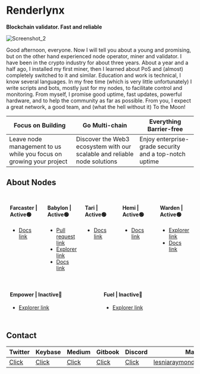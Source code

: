 # Renderlynx
**Blockchain validator. Fast and reliable**

![Screenshot_2](https://github.com/user-attachments/assets/335c7a89-d36b-4d90-bb20-bfe9b64496fb)

Good afternoon, everyone. Now I will tell you about a young and promising, but on the other hand experienced node operator, miner and validator. I have been in the crypto industry for about three years. About a year and a half ago, I installed my first miner, then I learned about PoS and (almost) completely switched to it and similar. Education and work is technical, I know several languages. In my free time (which is very little unfortunately) I write scripts and bots, mostly just for my nodes, to facilitate control and monitoring. From myself, I promise good uptime, fast updates, powerful hardware, and to help the community as far as possible. From you, I expect a great network, a good team, and (what the hell without it) To the Moon!

| Focus on Building | Go Multi-chain | Everything Barrier-free |
|--- | --- | --- |
| Leave node management to us while you focus on growing your project | Discover the Web3 ecosystem with our scalable and reliable node solutions | Enjoy enterprise-grade security and a top-notch uptime |

## About Nodes

<div style="display: flex; flex-wrap: wrap;">
    <div style="flex: 1; padding: 10px;">
        <h4>Farcaster | Active🟢</h4>
        <ul>
            <li><a href="#">Docs link</a></li>
        </ul>
    </div>
    <div style="flex: 1; padding: 10px;">
        <h4>Babylon | Active🟢</h4>
        <ul>
            <li><a href="#">Pull request link</a></li>
            <li><a href="#">Explorer link</a></li>
            <li><a href="#">Docs link</a></li>
        </ul>
    </div>
    <div style="flex: 1; padding: 10px;">
        <h4>Tari | Active🟢</h4>
        <ul>
            <li><a href="#">Docs link</a></li>
        </ul>
    </div>
    <div style="flex: 1; padding: 10px;">
        <h4>Hemi | Active🟢</h4>
        <ul>
            <li><a href="#">Docs link</a></li>
        </ul>
    </div>
    <div style="flex: 1; padding: 10px;">
        <h4>Warden | Active🟢</h4>
        <ul>
            <li><a href="#">Explorer link</a></li>
            <li><a href="#">Docs link</a></li>
        </ul>
    </div>
    <div style="flex: 1; padding: 10px;">
        <h4>Empower | Inactive🔘</h4>
        <ul>
            <li><a href="#">Explorer link</a></li>
        </ul>
    </div>
    <div style="flex: 1; padding: 10px;">
        <h4>Fuel | Inactive🔘</h4>
        <ul>
            <li><a href="#">Explorer link</a></li>
        </ul>
    </div>
</div>

## Contact

| Twitter | Keybase | Medium | Gitbook | Discord | Mail |
| --- | --- | --- | --- | --- | --- |
| [Click](https://x.com/Renderlynx) | [Click](https://keybase.io/renderlynx) | [Click](https://medium.com/@Renderlynx) | [Click](https://renderlynx.gitbook.io/renderlynx) | [Click](https://discord.com/users/959307736238141451) | lesniaraymond@gmail.com |
